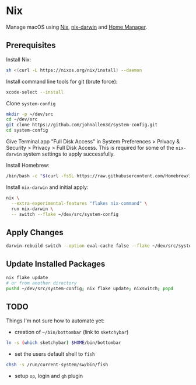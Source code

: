 # Nix

Manage macOS using [Nix](https://nixos.org/nix/), [nix-darwin](https://github.com/LnL7/nix-darwin) and [Home Manager](https://github.com/nix-community/home-manager).

## Prerequisites

Install Nix:

```bash
sh <(curl -L https://nixos.org/nix/install) --daemon
```

Install command line tools for git (brute force):

```bash
xcode-select --install
```

Clone `system-config`

```bash
mkdir -p ~/dev/src
cd ~/dev/src
git clone https://github.com/johnallen3d/system-config.git
cd system-config
```

Give Terminal.app "Full Disk Access" in System Preferences > Privacy & Security > Privacy > Full Disk Access. This is required for some of the `nix-darwin` system settings to apply successfully.

Install Homebrew:

```bash
/bin/bash -c "$(curl -fsSL https://raw.githubusercontent.com/Homebrew/install/HEAD/install.sh)"
```

Install `nix-darwin` and initial apply:

```bash
nix \
  --extra-experimental-features "flakes nix-command" \
  run nix-darwin \
  -- switch --flake ~/dev/src/system-config
```

## Apply Changes

```bash
darwin-rebuild switch --option eval-cache false --flake ~/dev/src/system-config/.#
```

## Update Installed Packages

```bash
nix flake update
# or from another directory
pushd ~/dev/src/system-config; nix flake update; nixswitch; popd
```

## TODO

Things I'm not sure how to automate yet:

- creation of `~/bin/bottombar` (link to `sketchybar`)

```bash
ln -s (which sketchybar) $HOME/bin/bottombar
```

- set the users default shell to `fish`

```bash
chsh -s /run/current-system/sw/bin/fish
```

- setup `op`, login and `gh` plugin
